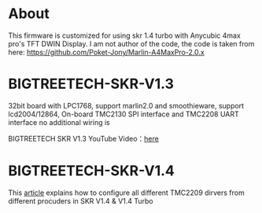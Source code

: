 # About
This firmware is customized for using skr 1.4 turbo with Anycubic 4max pro's TFT DWIN Display. I am not author of the code, the code is taken from here: https://github.com/Poket-Jony/Marlin-A4MaxPro-2.0.x

# BIGTREETECH-SKR-V1.3
32bit board with LPC1768, support marlin2.0 and smoothieware, support lcd2004/12864, On-board TMC2130 SPI interface and TMC2208 UART interface no additional wiring is 

BIGTREETECH SKR V1.3 YouTube Video：[here](https://www.youtube.com/watch?v=oaXfXkPYHpw&t=8s)
 
# BIGTREETECH-SKR-V1.4
This [article](https://3dwork.io/en/complete-guide-skr-v1-4-and-tmc2209) explains how to configure all different TMC2209 dirvers from different procuders in SKR V1.4 & V1.4 Turbo
